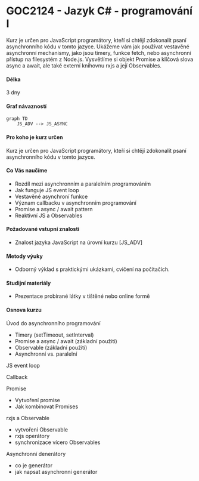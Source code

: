 # GOC2124 - Jazyk C# - programování I

Kurz je určen pro JavaScript programátory, kteří si chtějí zdokonalit psaní asynchronního kódu v tomto jazyce. Ukážeme vám jak používat vestavěné asynchronní mechanismy, jako jsou timery, funkce fetch, nebo asynchronní přístup na filesystém z Node.js. Vysvětlíme si objekt Promise a klíčová slova async a await, ale také externí knihovnu rxjs a její Observables.

#### Délka

3 dny

#### Graf návazností

```mermaid
graph TD
    JS_ADV --> JS_ASYNC
```

#### Pro koho je kurz určen

Kurz je určen pro JavaScript programátory, kteří si chtějí zdokonalit psaní asynchronního kódu v tomto jazyce.

#### Co Vás naučíme

- Rozdíl mezi asynchronním a paralelním programováním
- Jak funguje JS event loop
- Vestavěné asynchroní funkce
- Význam callbacku v asynchronním programování
- Promise a async / await pattern
- Reaktivní JS a Observables

#### Požadované vstupní znalosti

- Znalost jazyka JavaScript na úrovní kurzu [JS_ADV]

#### Metody výuky

- Odborný výklad s praktickými ukázkami, cvičení na počítačích.

#### Studijní materiály

- Prezentace probírané látky v tištěné nebo online formě

#### Osnova kurzu

Úvod do asynchronního programování
- Timery (setTimeout, setInterval)
- Promise a async / await (základní použití)
- Observable (základní použití)
- Asynchronní vs. paralelní

JS event loop

Callback

Promise
- Vytvoření promise
- Jak kombinovat Promises

rxjs a Observable
- vytvoření Observable
- rxjs operátory  
- synchronizace vícero Observables

Asynchronní denerátory
- co je generátor
- jak napsat asynchronní generátor
